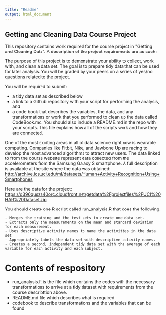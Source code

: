 ```yaml
---
title: "Readme"
output: html_document
---
```

## Getting and Cleaning Data Course Project

This repository contains work required for the course project in "Getting and Cleaning Data". A description of the project requirements are as such: 

The purpose of this project is to demonstrate your ability to collect, work with, and clean a data set. The goal is to prepare tidy data that can be used for later analysis. You will be graded by your peers on a series of yes/no questions related to the project.

You will be required to submit:

-   a tidy data set as described below
-   a link to a Github repository with your script for performing the analysis, and
-   a code book that describes the variables, the data, and any transformations or work that you performed to clean up the data called CodeBook.md. You should also include a README.md in the repo with your scripts. This file explains how all of the scripts work and how they are connected.

One of the most exciting areas in all of data science right now is wearable computing. Companies like Fitbit, Nike, and Jawbone Up are racing to develop the most advanced algorithms to attract new users. The data linked to from the course website represent data collected from the accelerometers from the Samsung Galaxy S smartphone. A full description is available at the site where the data was obtained: http://archive.ics.uci.edu/ml/datasets/Human+Activity+Recognition+Using+Smartphones

Here are the data for the project: https://d396qusza40orc.cloudfront.net/getdata%2Fprojectfiles%2FUCI%20HAR%20Dataset.zip

You should create one R script called run_analysis.R that does the following.

    - Merges the training and the test sets to create one data set.
    - Extracts only the measurements on the mean and standard deviation for each measurement.
    - Uses descriptive activity names to name the activities in the data set
    - Appropriately labels the data set with descriptive activity names.
    - Creates a second, independent tidy data set with the average of each variable for each activity and each subject.
    
# Contents of respository
- run_analysis.R is the file which contains the codes with the necessary transformations to arrive at a tidy dataset with requirements from the course descripttion above.
- README.md file which describes what is required
- codebook to describe transformations and the variables that can be found 
